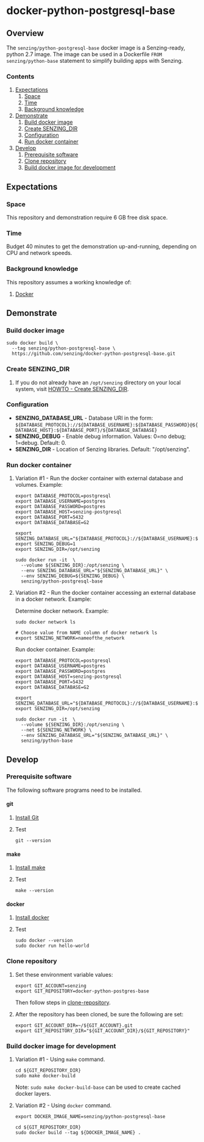 # docker-python-postgresql-base

## Overview

The `senzing/python-postgresql-base` docker image is a Senzing-ready, python 2.7 image.
The image can be used in a Dockerfile `FROM senzing/python-base` statement to simplify
building apps with Senzing.

### Contents

1. [Expectations](#expectations)
    1. [Space](#space)
    1. [Time](#time)
    1. [Background knowledge](#background-knowledge)
1. [Demonstrate](#demonstrate)
    1. [Build docker image](#build-docker-image)
    1. [Create SENZING_DIR](#create-senzing_dir)
    1. [Configuration](#configuration)
    1. [Run docker container](#run-docker-container)
1. [Develop](#develop)
    1. [Prerequisite software](#prerequisite-software)
    1. [Clone repository](#clone-repository)
    1. [Build docker image for development](#build-docker-image-for-development)

## Expectations

### Space

This repository and demonstration require 6 GB free disk space.

### Time

Budget 40 minutes to get the demonstration up-and-running, depending on CPU and network speeds.

### Background knowledge

This repository assumes a working knowledge of:

1. [Docker](https://github.com/Senzing/knowledge-base/blob/master/WHATIS/docker.md)

## Demonstrate

### Build docker image

```console
sudo docker build \
  --tag senzing/python-postgresql-base \
  https://github.com/senzing/docker-python-postgresql-base.git
```

### Create SENZING_DIR

1. If you do not already have an `/opt/senzing` directory on your local system, visit
   [HOWTO - Create SENZING_DIR](https://github.com/Senzing/knowledge-base/blob/master/HOWTO/create-senzing-dir.md).

### Configuration

- **SENZING_DATABASE_URL** -
  Database URI in the form: `${DATABASE_PROTOCOL}://${DATABASE_USERNAME}:${DATABASE_PASSWORD}@${DATABASE_HOST}:${DATABASE_PORT}/${DATABASE_DATABASE}`
- **SENZING_DEBUG** -
  Enable debug information. Values: 0=no debug; 1=debug. Default: 0.
- **SENZING_DIR** -
  Location of Senzing libraries. Default: "/opt/senzing".

### Run docker container

1. Variation #1 - Run the docker container with external database and volumes.  Example:

    ```console
    export DATABASE_PROTOCOL=postgresql
    export DATABASE_USERNAME=postgres
    export DATABASE_PASSWORD=postgres
    export DATABASE_HOST=senzing-postgresql
    export DATABASE_PORT=5432
    export DATABASE_DATABASE=G2

    export SENZING_DATABASE_URL="${DATABASE_PROTOCOL}://${DATABASE_USERNAME}:${DATABASE_PASSWORD}@${DATABASE_HOST}:${DATABASE_PORT}/${DATABASE_DATABASE}"
    export SENZING_DEBUG=1
    export SENZING_DIR=/opt/senzing

    sudo docker run -it  \
      --volume ${SENZING_DIR}:/opt/senzing \
      --env SENZING_DATABASE_URL="${SENZING_DATABASE_URL}" \
      --env SENZING_DEBUG=${SENZING_DEBUG} \
      senzing/python-postgresql-base
    ```

1. Variation #2 - Run the docker container accessing an external database in a docker network. Example:

   Determine docker network. Example:

    ```console
    sudo docker network ls

    # Choose value from NAME column of docker network ls
    export SENZING_NETWORK=nameofthe_network
    ```

    Run docker container. Example:

    ```console
    export DATABASE_PROTOCOL=postgresql
    export DATABASE_USERNAME=postgres
    export DATABASE_PASSWORD=postgres
    export DATABASE_HOST=senzing-postgresql
    export DATABASE_PORT=5432
    export DATABASE_DATABASE=G2

    export SENZING_DATABASE_URL="${DATABASE_PROTOCOL}://${DATABASE_USERNAME}:${DATABASE_PASSWORD}@${DATABASE_HOST}:${DATABASE_PORT}/${DATABASE_DATABASE}"
    export SENZING_DIR=/opt/senzing

    sudo docker run -it  \
      --volume ${SENZING_DIR}:/opt/senzing \
      --net ${SENZING_NETWORK} \
      --env SENZING_DATABASE_URL="${SENZING_DATABASE_URL}" \
      senzing/python-base
    ```

## Develop

### Prerequisite software

The following software programs need to be installed.

#### git

1. [Install Git](https://github.com/Senzing/knowledge-base/blob/master/HOWTO/install-git.md)
1. Test

    ```console
    git --version
    ```

#### make

1. [Install make](https://github.com/Senzing/knowledge-base/blob/master/HOWTO/install-make.md)
1. Test

    ```console
    make --version
    ```

#### docker

1. [Install docker](https://github.com/Senzing/knowledge-base/blob/master/HOWTO/install-docker.md)
1. Test

    ```console
    sudo docker --version
    sudo docker run hello-world
    ```

### Clone repository

1. Set these environment variable values:

    ```console
    export GIT_ACCOUNT=senzing
    export GIT_REPOSITORY=docker-python-postgres-base
    ```

   Then follow steps in [clone-repository](https://github.com/Senzing/knowledge-base/blob/master/HOWTO/clone-repository.md).

1. After the repository has been cloned, be sure the following are set:

    ```console
    export GIT_ACCOUNT_DIR=~/${GIT_ACCOUNT}.git
    export GIT_REPOSITORY_DIR="${GIT_ACCOUNT_DIR}/${GIT_REPOSITORY}"
    ```

### Build docker image for development

1. Variation #1 - Using `make` command.

    ```console
    cd ${GIT_REPOSITORY_DIR}
    sudo make docker-build
    ```

    Note: `sudo make docker-build-base` can be used to create cached docker layers.

1. Variation #2 - Using `docker` command.

    ```console
    export DOCKER_IMAGE_NAME=senzing/python-postgresql-base

    cd ${GIT_REPOSITORY_DIR}
    sudo docker build --tag ${DOCKER_IMAGE_NAME} .
    ```
